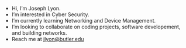 - Hi, I’m Joseph Lyon.
- I’m interested in Cyber Security.
- I’m currently learning Networking and Device Management.
- I’m looking to collaborate on coding projects, software developement, and building networks.
- Reach me at jlyon@butler.edu

<!---
jlyon0/jlyon0 is a ✨ special ✨ repository because its `README.md` (this file) appears on your GitHub profile.
You can click the Preview link to take a look at your changes.
--->
